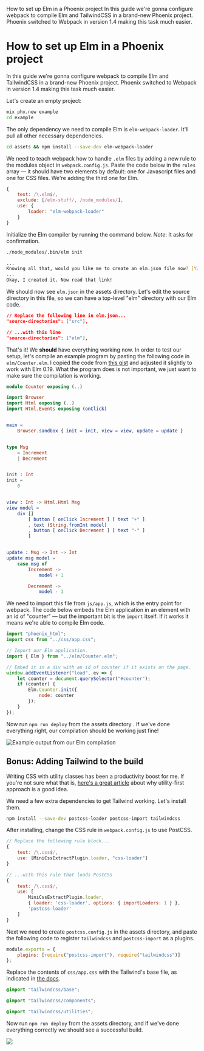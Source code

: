 How to set up Elm in a Phoenix project
In this guide we're gonna configure webpack to compile Elm and TailwindCSS in a brand-new Phoenix project. Phoenix switched to Webpack in version 1.4 making this task much easier.

# How to set up Elm in a Phoenix project

In this guide we're gonna configure webpack to compile Elm and TailwindCSS in a brand-new Phoenix project. Phoenix switched to Webpack in version 1.4 making this task much easier.

Let's create an empty project:

```bash
mix phx.new example
cd example
```

The only dependency we need to compile Elm is `elm-webpack-loader`. It'll pull all other necessary dependencies.

```bash
cd assets && npm install --save-dev elm-webpack-loader
```

We need to teach webpack how to handle `.elm` files by adding a new rule to the modules
object in `webpack.config.js`. Paste the code below in the `rules` array — it should have two elements by default: one
for Javascript files and one for CSS files. We're adding the third one for Elm.

```javascript
{
    test: /\.elm$/,
    exclude: [/elm-stuff/, /node_modules/],
    use: {
        loader: "elm-webpack-loader"
    }
}
```

Initialize the Elm compiler by running the command below. _Note_: It asks for confirmation.

```bash
./node_modules/.bin/elm init

...
Knowing all that, would you like me to create an elm.json file now? [Y/n]: Y
...
Okay, I created it. Now read that link!
```

We should now see `elm.json` in the assets directory. Let's edit the source directory in this file, so we can have a top-level "elm" directory with our Elm code.

```json
// Replace the following line in elm.json...
"source-directories": ["src"],

// ...with this line
"source-directories": ["elm"],
```

That's it! We **should** have everything working now. In order to test our setup, let's compile an example program by pasting the following code in `elm/Counter.elm`. I copied the code from [this gist](https://gist.github.com/CliffordAnderson/972907dc8c98b954290723bc68de5fd6) and adjusted it slightly to work with Elm 0.19. What the program does is not important, we just want to make sure the compilation is working.

```elm
module Counter exposing (..)

import Browser
import Html exposing (..)
import Html.Events exposing (onClick)


main =
    Browser.sandbox { init = init, view = view, update = update }


type Msg
    = Increment
    | Decrement


init : Int
init =
    0


view : Int -> Html.Html Msg
view model =
    div []
        [ button [ onClick Increment ] [ text "+" ]
        , text (String.fromInt model)
        , button [ onClick Decrement ] [ text "-" ]
        ]


update : Msg -> Int -> Int
update msg model =
    case msg of
        Increment ->
            model + 1

        Decrement ->
            model - 1
```

We need to import this file from `js/app.js`, which is the entry point for webpack. The code below embeds the Elm application in an element with an id of "counter" — but the important bit is the `import` itself. If it works it means we're able to compile Elm code.

```js
import "phoenix_html";
import css from "../css/app.css";

// Import our Elm application.
import { Elm } from "../elm/Counter.elm";

// Embed it in a div with an id of counter if it exists on the page.
window.addEventListener("load", ev => {
    let counter = document.querySelector("#counter");
    if (counter) {
        Elm.Counter.init({
            node: counter
        });
    }
});
```

Now run `npm run deploy` from the assets directory . If we've done everything right,
our compilation should be working just fine!

![Example output from our Elm compilation](/images/examples/elm-first-compilation.png)

## Bonus: Adding Tailwind to the build

Writing CSS with utility classes has been a productivity boost for me. If you're
not sure what that is, [here's a great article](https://tailwindcss.com/docs/utility-first)
about why utility-first approach is a good idea.

We need a few extra dependencies to get Tailwind working. Let's install them.

```bash
npm install --save-dev postcss-loader postcss-import tailwindcss
```

After installing, change the CSS rule in `webpack.config.js` to use PostCSS.

```js
// Replace the following rule block...
{
    test: /\.css$/,
    use: [MiniCssExtractPlugin.loader, "css-loader"]
}

// ...with this rule that loads PostCSS
{
    test: /\.css$/,
    use: [
        MiniCssExtractPlugin.loader,
        { loader: 'css-loader', options: { importLoaders: 1 } },
        'postcss-loader'
    ]
}
```

Next we need to create `postcss.config.js` in the assets directory, and paste the following code to register `tailwindcss` and `postcss-import` as a plugins.

```js
module.exports = {
    plugins: [require("postcss-import"), require("tailwindcss")]
};
```

Replace the contents of `css/app.css` with the
Tailwind's base file, as indicated in [the docs](https://tailwindcss.com/docs/installation#2-add-tailwind-to-your-css).

```css
@import "tailwindcss/base";

@import "tailwindcss/components";

@import "tailwindcss/utilities";
```

Now run `npm run deploy` from the assets directory, and if we've done everything correctly we should
see a successful build.

![](/images/examples/tailwind-first-build.png)
